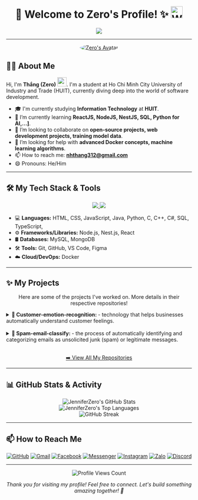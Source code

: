<h1 align="center">
  👋 Welcome to Zero's Profile! ✨
  <img src="https://github.com/user-attachments/assets/2c2a726d-cd8a-4515-b761-352e7b54b487" width="32" alt="Waving hand">
</h1>


<p align="center">
  <img src="https://readme-typing-svg.herokuapp.com?lines=%E2%8C%A8+Hello+World!+I'm+Thang+aka+Zero+%F0%9F%98%8E;%E2%8C%A8+A+passionate+developer+from+Vietnam+%F0%9F%87%BB%F0%9F%87%B3;%E2%8C%A8+Currently+studying+at+HUIT+University;%E2%8C%A8+Love+to+explore+new+technologies;%E2%8C%A8+Let's+connect!+%F0%9F%91%8B&center=true&width=800&height=50&color=009900&vCenter=true&size=22">
</p>

---

<p align="center">
  <a href="https://fb.com/JusstZero">
    <img src="https://github.com/user-attachments/assets/e873136d-afbe-4f0a-9cba-59006461dc3a" alt="Zero's Avatar"  style="border-radius:50%;">
  </a>
</p>

## 👨‍💻 About Me

<p align="left">
  Hi, I'm <strong>Thắng (Zero)</strong> <img src="https://media.giphy.com/media/hvRJCLFzcasrR4ia7z/giphy.gif" width="25px">. I'm a student at Ho Chi Minh City University of Industry and Trade (HUIT), currently diving deep into the world of software development.
</p>

- 🎓 I'm currently studying **Information Technology** at **HUIT**.
- 🌱 I’m currently learning **ReactJS, NodeJS, NestJS, SQL, Python for AI,...]**.
- 👯 I’m looking to collaborate on **open-source projects, web development projects, training model data**.
- 🤔 I’m looking for help with **advanced Docker concepts, machine learning algorithms**.
- 📫 How to reach me:  [**nhthang312@gmail.com**](mailto:nhthang312@gmail.com) 
- 😄 Pronouns: He/Him

---

## 🛠️ My Tech Stack & Tools

<p align="center">
  <a href="https://skillicons.dev">
    <img src="https://skillicons.dev/icons?i=html,css,java,js,nodejs,nestjs,react,ts,python,cs,cpp" />
    <img src="https://skillicons.dev/icons?i=mysql,mongodb,git,github,vscode,figma,docker" />
    </a>
</p>

- 💻 **Languages:** HTML, CSS, JavaScript, Java, Python, C, C++, C#, SQL, TypeScript,
- ⚙️ **Frameworks/Libraries:** Node.js, Nest.js, React
- 🛢️ **Databases:** MySQL, MongoDB
- 🛠️ **Tools:** Git, GitHub, VS Code, Figma
- ☁️ **Cloud/DevOps:** Docker

---

## ✨ My Projects

<p align="center">Here are some of the projects I've worked on. More details in their respective repositories!</p>

<details>
  <summary><strong>🚀 Customer-emotion-recognition: </strong> -  technology that helps businesses automatically understand customer feelings.</summary>
  <br>
  <p align="center">
    </p>
  <p>
    <strong>Tech Stack:</strong> Nest.js, React, Python, TypeScript, JavaScript
  </p>
  <p>
    <a href="[https://github.com/JenniferZero/Customer-emotion-recognition]" target="_blank"><img src="https://img.shields.io/badge/GitHub-View%20Repository-181717?style=for-the-badge&logo=github"></a>
    </p>
</details>
<br>

<details>
  <summary><strong>🌟 Spam-email-classify: </strong> - the process of automatically identifying and categorizing emails as unsolicited junk (spam) or legitimate messages.</summary>
  <br>
  <p align="center">
    </p>
  <p>
    <strong>Tech Stack:</strong> Python, React
  </p>
  <p>
    <a href="[https://github.com/JenniferZero/Spam-email-classify target="_blank"><img src="https://img.shields.io/badge/GitHub-View%20Repository-181717?style=for-the-badge&logo=github"></a>
    </p>
</details>
<br>

<p align="center">
  <a href="https://github.com/JenniferZero?tab=repositories">➡️ View All My Repositories</a>
</p>

---

## 📊 GitHub Stats & Activity

<p align="center">
  <img src="https://github-readme-stats.vercel.app/api?username=JenniferZero&show_icons=true&include_all_commits=true&count_private=true&theme=chartreuse-dark&hide_border=true&rank_icon=github" alt="JenniferZero's GitHub Stats" />
  <br/>
  <img src="https://github-readme-stats.vercel.app/api/top-langs/?username=JenniferZero&langs_count=10&layout=compact&theme=chartreuse-dark&hide_border=true" alt="JenniferZero's Top Languages" />
  <br/>
  <img src="https://github-readme-streak-stats.herokuapp.com/?user=JenniferZero&theme=chartreuse-dark&hide_border=true" alt="GitHub Streak" />
  <br/>
  </p>

---

## 📫 How to Reach Me

<p align="center">
  <a href="https://github.com/JenniferZero" target="_blank"><img src="https://img.shields.io/badge/GitHub-JenniferZero-181717?style=for-the-badge&logo=github&logoColor=white" alt="GitHub"/></a>
  <a href="mailto:nhthang312@gmail.com" target="_blank"><img src="https://img.shields.io/badge/Gmail-Nguyen_Thang-D14836?style=for-the-badge&logo=gmail&logoColor=white" alt="Gmail"/></a>
  <a href="https://fb.com/JusstZero" target="_blank"><img src="https://img.shields.io/badge/Facebook-Nguyen_Thang-1877F2?style=for-the-badge&logo=facebook&logoColor=white" alt="Facebook"/></a>
  <a href="https://m.me/JusstZero" target="_blank"><img src="https://img.shields.io/badge/Messenger-Nguyen_Thang-00B2FF?style=for-the-badge&logo=messenger&logoColor=white" alt="Messenger"/></a>
  <a href="https://www.instagram.com/zzer.one__/" target="_blank"><img src="https://img.shields.io/badge/Instagram-zzer.one__-E4405F?style=for-the-badge&logo=instagram&logoColor=white" alt="Instagram"/></a>
  <a href="https://zalo.me/0849933375" target="_blank"><img src="https://img.shields.io/badge/Zalo-Nguyen_Thang-0068FF?style=for-the-badge&logo=zalo&logoColor=white" alt="Zalo"/></a>
  <a href="https://discord.com/users/573759889541955585" target="_blank"><img src="https://img.shields.io/badge/Discord-Zero-5865F2?style=for-the-badge&logo=discord&logoColor=white" alt="Discord"/></a>
  </p>

---

<p align="center">
  <img src="https://komarev.com/ghpvc/?username=JenniferZero&label=Profile%20Views&color=0e75b6&style=flat-square" alt="Profile Views Count" />
</p>

<p align="center">
  <em>Thank you for visiting my profile! Feel free to connect. Let's build something amazing together! 🚀</em>
</p>
